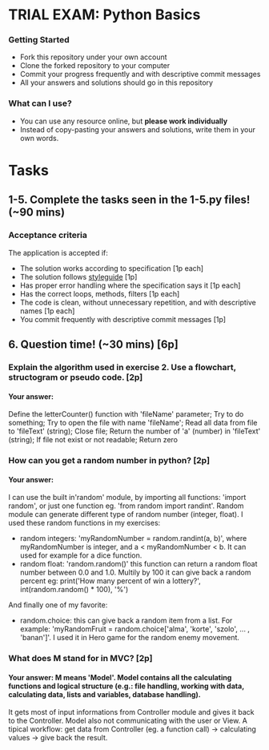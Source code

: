 # TRIAL EXAM: Python Basics

### Getting Started
 - Fork this repository under your own account
 - Clone the forked repository to your computer
 - Commit your progress frequently and with descriptive commit messages
 - All your answers and solutions should go in this repository

### What can I use?
 - You can use any resource online, but **please work individually**
 - Instead of copy-pasting your answers and solutions, write them in your own words.


# Tasks
## 1-5. Complete the tasks seen in the 1-5.py files! (~90 mins)
### Acceptance criteria
The application is accepted if:
- The solution works according to specification [1p each]
- The solution follows [styleguide](https://github.com/greenfox-academy/teaching-materials/blob/master/styleguide/python.md) [1p]
- Has proper error handling where the specification says it [1p each]
- Has the correct loops, methods, filters [1p each]
- The code is clean, without unnecessary repetition, and with descriptive names [1p each]
- You commit frequently with descriptive commit messages [1p]

## 6. Question time! (~30 mins) [6p]

### Explain the algorithm used in exercise 2. Use a flowchart, structogram or pseudo code. [2p]
#### Your answer:

Define the letterCounter() function with 'fileName' parameter;
    Try to do something;
        Try to open the file with name 'fileName';
        Read all data from file to 'fileText' (string);
        Close file;
        Return the number of 'a' (number) in 'fileText' (string);
    If file not exist or not readable;
        Return zero


### How can you get a random number in python? [2p]
#### Your answer:

I can use the built in'random' module, by importing all functions: 'import random', or just one function eg. 'from random import randint'.
Random module can generate different type of random number (integer, float). I used these random functions in my exercises:
 - random integers: 'myRandomNumber = random.randint(a, b)', where myRandomNumber is integer, and a < myRandomNumber < b. It can used for example for a dice function.
 - random float: 'random.random()' this function can return a random float number between 0.0 and 1.0.
    Multily by 100 it can give back a random percent eg: print('How many percent of win a lottery?', int(random.random() * 100), '%')

 And finally one of my favorite:
 - random.choice: this can give back a random item from a list. For example: 'myRandomFruit = random.choice['alma', 'korte', 'szolo', ... , 'banan']'. I used it in Hero game for the random enemy movement.


### What does M stand for in MVC? [2p]
#### Your answer: M means 'Model'. Model contains all the calculating functions and logical structure (e.g.: file handling, working with data, calculating data, lists and variables, database handling).
It gets most of input informations from Controller module and gives it back to the Controller. Model also not communicating with the user or View.
A tipical workflow: get data from Controller (eg. a function call) -> calculating values -> give back the result.
